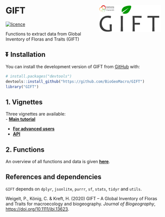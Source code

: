 
<!-- README.md is generated from README.Rmd. Please edit that file -->

# GIFT <img src="man/figures/GIFT_biodiv_gottingen_logo.png" align="right" alt="" width="200" />

<!-- badges: start -->

[![licence](https://img.shields.io/badge/Licence-GPL--3-blue.svg)](https://www.r-project.org/Licenses/GPL-3)
<!-- badges: end -->

Functions to extract data from Global Inventory of Floras and Traits
(GIFT)

## :arrow_double_down: Installation

You can install the development version of GIFT from
[GitHub](https://github.com/) with:

``` r
# install.packages("devtools")
devtools::install_github("https://github.com/BioGeoMacro/GIFT")
library("GIFT")
```

## 1. Vignettes

Three vignettes are available: <br> - **[Main
tutorial](https://biogeomacro.github.io/GIFT/articles/GIFT.html)**  
- **[For advanced
users](https://biogeomacro.github.io/GIFT/articles/GIFT_advanced_users.html)**  
- **[API](https://biogeomacro.github.io/GIFT/articles/GIFT_API.html)**

## 2. Functions

An overview of all functions and data is given
**[here](https://biogeomacro.github.io/GIFT/reference/index.html)**.

## References and dependencies

`GIFT` depends on `dplyr`, `jsonlite`, `purrr`, `sf`, `stats`, `tidyr`
and `utils`.

Weigelt, P., König, C. & Kreft, H. (2020) GIFT – A Global Inventory of
Floras and Traits for macroecology and biogeography. *Journal of
Biogeography*, <https://doi.org/10.1111/jbi.13623>.
